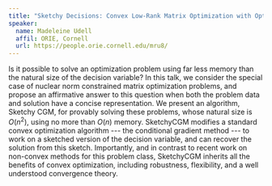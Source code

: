 ```yaml
---
title: "Sketchy Decisions: Convex Low-Rank Matrix Optimization with Optimal Storage"
speaker:
  name: Madeleine Udell
  affil: ORIE, Cornell
  url: https://people.orie.cornell.edu/mru8/
---
```


Is it possible to solve an optimization problem using far less memory
than the natural size of the decision variable?  In this talk, we
consider the special case of nuclear norm constrained matrix
optimization problems, and  propose an affirmative answer to this
question when both the problem data and solution have a concise
representation.  We present an algorithm, Sketchy CGM, for provably
solving these problems, whose natural size is $O(n^2)$, using no more than
$O(n)$ memory. SketchyCGM modifies a standard convex optimization
algorithm --- the conditional gradient method --- to work on a
sketched version of the decision variable, and can recover the solution
from this sketch. Importantly, and in contrast to recent work on
non-convex methods for this problem class,  SketchyCGM inherits all the
benefits of convex optimization,  including robustness, flexibility, and
a well understood convergence theory.
